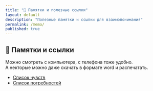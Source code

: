 ```yaml
---
title: "💾 Памятки и полезные ссылки"
layout: default
description: "Полезные памятки и ссылки для взаимопонимания"
permalink: /memo/
published: true
---
```

## 💾 Памятки и ссылки

Можно смотреть с компьютера, с телефона тоже удобно.\
А некторые можно даже скачать в формате word и распечатать.

* [Список чувств](/feelings/ "Телеграм канал с анонсами")
* [Список потребностей](/needs/ "Телеграм канал с анонсами")
